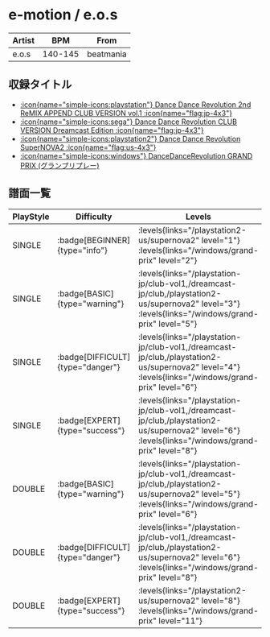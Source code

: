 # e-motion / e.o.s

|Artist|BPM|From|
|------|---|----|
|e.o.s|140-145|beatmania|

## 収録タイトル

- [:icon{name="simple-icons:playstation"} Dance Dance Revolution 2nd ReMIX APPEND CLUB VERSION vol.1 :icon{name="flag:jp-4x3"}](/playstation-jp/club-vol1)
- [:icon{name="simple-icons:sega"} Dance Dance Revolution CLUB VERSION Dreamcast Edition :icon{name="flag:jp-4x3"}](/dreamcast-jp/club)
- [:icon{name="simple-icons:playstation2"} Dance Dance Revolution SuperNOVA2 :icon{name="flag:us-4x3"}](/playstation2-us/supernova2)
- [:icon{name="simple-icons:windows"} DanceDanceRevolution GRAND PRIX (グランプリプレー)](/windows/grand-prix)

## 譜面一覧

|PlayStyle|Difficulty|Levels|Notes|Movie|
|---------|----------|------|-----|-----|
|SINGLE| :badge[BEGINNER]{type="info"}| :levels{links="/playstation2-us/supernova2" level="1"} :levels{links="/windows/grand-prix" level="2"}|54/0||
|SINGLE| :badge[BASIC]{type="warning"}| :levels{links="/playstation-jp/club-vol1,/dreamcast-jp/club,/playstation2-us/supernova2" level="3"} :levels{links="/windows/grand-prix" level="5"}|99/0||
|SINGLE| :badge[DIFFICULT]{type="danger"}| :levels{links="/playstation-jp/club-vol1,/dreamcast-jp/club,/playstation2-us/supernova2" level="4"} :levels{links="/windows/grand-prix" level="6"}|122/0||
|SINGLE| :badge[EXPERT]{type="success"}| :levels{links="/playstation-jp/club-vol1,/dreamcast-jp/club,/playstation2-us/supernova2" level="6"} :levels{links="/windows/grand-prix" level="8"}|133/0||
|DOUBLE| :badge[BASIC]{type="warning"}| :levels{links="/playstation-jp/club-vol1,/dreamcast-jp/club,/playstation2-us/supernova2" level="5"} :levels{links="/windows/grand-prix" level="6"}|110/0||
|DOUBLE| :badge[DIFFICULT]{type="danger"}| :levels{links="/playstation-jp/club-vol1,/dreamcast-jp/club,/playstation2-us/supernova2" level="6"} :levels{links="/windows/grand-prix" level="8"}|136/0||
|DOUBLE| :badge[EXPERT]{type="success"}| :levels{links="/playstation2-us/supernova2" level="8"} :levels{links="/windows/grand-prix" level="11"}|154/17||
